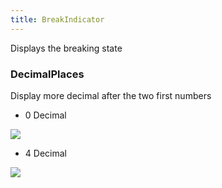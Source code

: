 ```yaml
---
title: BreakIndicator
---
```


Displays the breaking state 

### DecimalPlaces

Display more decimal after the two first numbers

- 0 Decimal

<img src="https://i.imgur.com/GcW6ghx.gif">

- 4 Decimal

<img src="https://i.imgur.com/XzzQmgd.gif">
